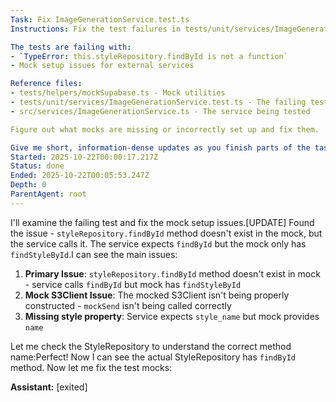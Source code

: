```yaml
---
Task: Fix ImageGenerationService.test.ts
Instructions: Fix the test failures in tests/unit/services/ImageGenerationService.test.ts

The tests are failing with:
- `TypeError: this.styleRepository.findById is not a function`
- Mock setup issues for external services

Reference files:
- tests/helpers/mockSupabase.ts - Mock utilities
- tests/unit/services/ImageGenerationService.test.ts - The failing test
- src/services/ImageGenerationService.ts - The service being tested

Figure out what mocks are missing or incorrectly set up and fix them.

Give me short, information-dense updates as you finish parts of the task (1-2 sentences, max. Incomplete sentences are fine). Only give these updates if you have important information to share. Prepend updates with: [UPDATE]
Started: 2025-10-22T00:00:17.217Z
Status: done
Ended: 2025-10-22T00:05:53.247Z
Depth: 0
ParentAgent: root
---
```


I'll examine the failing test and fix the mock setup issues.[UPDATE] Found the issue - `styleRepository.findById` method doesn't exist in the mock, but the service calls it. The service expects `findById` but the mock only has `findStyleById`.I can see the main issues:

1. **Primary Issue**: `styleRepository.findById` method doesn't exist in mock - service calls `findById` but mock has `findStyleById`
2. **Mock S3Client Issue**: The mocked S3Client isn't being properly constructed - `mockSend` isn't being called correctly
3. **Missing style property**: Service expects `style_name` but mock provides `name`

Let me check the StyleRepository to understand the correct method name:Perfect! Now I can see the actual StyleRepository has `findById` method. Now let me fix the test mocks:

**Assistant:** [exited]
